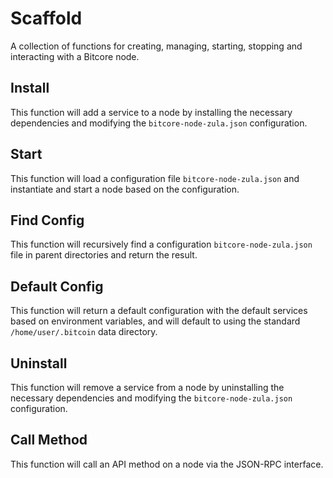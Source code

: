 # Scaffold
A collection of functions for creating, managing, starting, stopping and interacting with a Bitcore node.

## Install
This function will add a service to a node by installing the necessary dependencies and modifying the `bitcore-node-zula.json` configuration.

## Start
This function will load a configuration file `bitcore-node-zula.json` and instantiate and start a node based on the configuration.

## Find Config
This function will recursively find a configuration `bitcore-node-zula.json` file in parent directories and return the result.

## Default Config
This function will return a default configuration with the default services based on environment variables, and will default to using the standard `/home/user/.bitcoin` data directory.

## Uninstall
This function will remove a service from a node by uninstalling the necessary dependencies and modifying the `bitcore-node-zula.json` configuration.

## Call Method
This function will call an API method on a node via the JSON-RPC interface.
